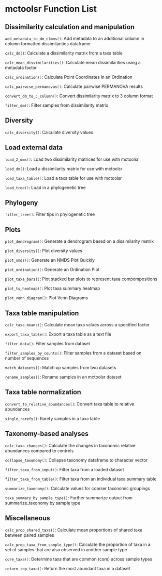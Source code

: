 # mctoolsr Function List



## Dissimilarity calculation and manipulation

`add_metadata_to_dm_clmns()`: Add metadata to an additional column in column formatted dissimilarities dataframe

`calc_dm()`: Calculate a dissimilarity matrix from a taxa table

`calc_mean_dissimilarities()`: Calculate mean dissimilarities using a metadata factor

`calc_ordination()`: Calculate Point Coordinates in an Ordination

`calc_pairwise_permanovas()`: Calculate pairwise PERMANOVA results

`convert_dm_to_3_column()`: Convert dissimilarity matrix to 3 column format

`filter_dm()`: Filter samples from dissimilarity matrix


## Diversity

`calc_diversity()`: Calculate diversity values


## Load external data

`load_2_dms()`: Load two dissimilarity matrices for use with mctoolsr

`load_dm()`: Load a dissimilarity matrix for use with mctoolsr

`load_taxa_table()`: Load a taxa table for use with mctoolsr

`load_tree()`: Load in a phylogenetic tree


## Phylogeny

`filter_tree()`: Filter tips in phylogenetic tree


## Plots

`plot_dendrogram()`: Generate a dendrogram based on a dissimilarity matrix

`plot_diversity()`: Plot diversity values

`plot_nmds()`: Generate an NMDS Plot Quickly

`plot_ordination()`: Generate an Ordination Plot

`plot_taxa_bars()`: Plot stacked bar plots to represent taxa compompositions

`plot_ts_heatmap()`: Plot taxa summary heatmap

`plot_venn_diagram()`: Plot Venn Diagrams


## Taxa table manipulation

`calc_taxa_means()`: Calculate mean taxa values across a specified factor

`export_taxa_table()`: Export a taxa table as a text file

`filter_data()`: Filter samples from dataset

`filter_samples_by_counts()`: Filter samples from a dataset based on number of sequences

`match_datasets()`: Match up samples from two datasets

`rename_samples()`: Rename samples in an mctoolsr dataset


## Taxa table normalization

`convert_to_relative_abundances()`: Convert taxa table to relative abundances

`single_rarefy()`: Rarefy samples in a taxa table


## Taxonomy-based analyses

`calc_taxa_changes()`: Calculate the changes in taxonomic relative abundances compared to controls

`collapse_taxonomy()`: Collapse taxonomy dataframe to character vector

`filter_taxa_from_input()`: Filter taxa from a loaded dataset

`filter_taxa_from_table()`: Filter taxa from an individual taxa summary table

`summarize_taxonomy()`: Calculate values for coarser taxonomic groupings

`taxa_summary_by_sample_type()`: Further summarize output from summarize_taxonomy by sample type


## Miscellaneous

`calc_prop_shared_taxa()`: Calculate mean proportions of shared taxa between paired samples

`calc_prop_taxa_from_sample_type()`: Calculate the proportion of taxa in a set of samples that are also observed in another sample type

`core_taxa()`: Determine taxa that are common (core) across sample types

`return_top_taxa()`: Return the most abundant taxa in a dataset

